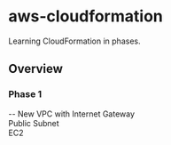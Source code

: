 # aws-cloudformation

Learning CloudFormation in phases.

## Overview
### Phase 1
-- New VPC with Internet Gateway  
   Public Subnet  
   EC2  
